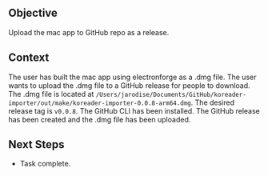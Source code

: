 ## Objective

Upload the mac app to GitHub repo as a release.

## Context

The user has built the mac app using electronforge as a .dmg file. The user wants to upload the .dmg file to a GitHub release for people to download. The .dmg file is located at `/Users/jarodise/Documents/GitHub/koreader-importer/out/make/koreader-importer-0.0.8-arm64.dmg`. The desired release tag is `v0.0.8`. The GitHub CLI has been installed. The GitHub release has been created and the .dmg file has been uploaded.

## Next Steps

- Task complete.
